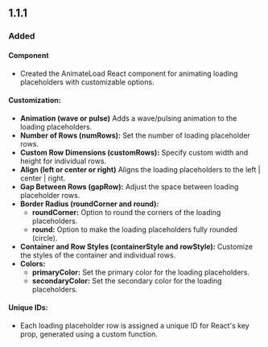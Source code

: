 ## 1.1.1

### Added

#### Component

- Created the AnimateLoad React component for animating loading placeholders with customizable options.

#### Customization:

- <b>Animation (wave or pulse)</b> Adds a wave/pulsing animation to the loading placeholders.
- <b>Number of Rows (numRows):</b> Set the number of loading placeholder rows.
- <b>Custom Row Dimensions (customRows):</b> Specify custom width and height for individual rows.
- <b>Align (left or center or right)</b> Aligns the loading placeholders to the left | center | right.
- <b>Gap Between Rows (gapRow):</b> Adjust the space between loading placeholder rows.
- <b>Border Radius (roundCorner and round):</b>
  - <b>roundCorner:</b> Option to round the corners of the loading placeholders.
  - <b>round:</b> Option to make the loading placeholders fully rounded (circle).
- <b>Container and Row Styles (containerStyle and rowStyle):</b> Customize the styles of the container and individual rows.
- <b>Colors:</b>
  - <b>primaryColor:</b> Set the primary color for the loading placeholders.
  - <b>secondaryColor:</b> Set the secondary color for the loading placeholders.

#### Unique IDs:

- Each loading placeholder row is assigned a unique ID for React's key prop, generated using a custom function.
